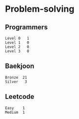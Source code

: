 # Problem-solving 

## Programmers
```
Level 0	  1
Level 1   0
Level 2   0
Level 3   0
```


## Baekjoon
```
Bronze	21
Silver   3
```

## Leetcode
```
Easy    1
Medium  1
```
